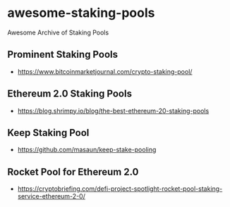 # awesome-staking-pools
Awesome Archive of Staking Pools

## Prominent Staking Pools
- https://www.bitcoinmarketjournal.com/crypto-staking-pool/

## Ethereum 2.0 Staking Pools
- https://blog.shrimpy.io/blog/the-best-ethereum-20-staking-pools

## Keep Staking Pool
- https://github.com/masaun/keep-stake-pooling

## Rocket Pool for Ethereum 2.0
- https://cryptobriefing.com/defi-project-spotlight-rocket-pool-staking-service-ethereum-2-0/
